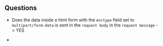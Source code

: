 ## Questions

- Does the data inside a html form with the `enctype` field set to `multipart/form-data` is sent in the `request body` in the `request message` -> YES

- 